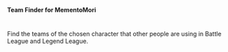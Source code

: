**Team Finder for MementoMori**
#

Find the teams of the chosen character that other people are using in Battle League and Legend League.